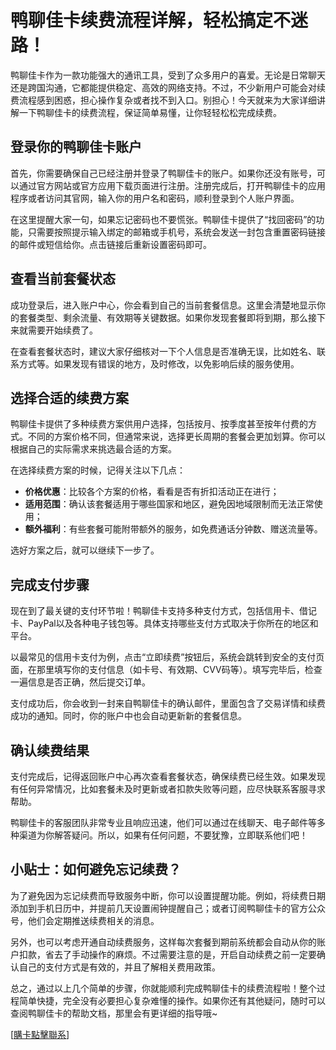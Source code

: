 # 鸭聊佳卡续费流程详解，轻松搞定不迷路！

鸭聊佳卡作为一款功能强大的通讯工具，受到了众多用户的喜爱。无论是日常聊天还是跨国沟通，它都能提供稳定、高效的网络支持。不过，不少新用户可能会对续费流程感到困惑，担心操作复杂或者找不到入口。别担心！今天就来为大家详细讲解一下鸭聊佳卡的续费流程，保证简单易懂，让你轻轻松松完成续费。

## 登录你的鸭聊佳卡账户

首先，你需要确保自己已经注册并登录了鸭聊佳卡的账户。如果你还没有账号，可以通过官方网站或官方应用下载页面进行注册。注册完成后，打开鸭聊佳卡的应用程序或者访问其官网，输入你的用户名和密码，顺利登录到个人账户界面。

在这里提醒大家一句，如果忘记密码也不要慌张。鸭聊佳卡提供了“找回密码”的功能，只需要按照提示输入绑定的邮箱或手机号，系统会发送一封包含重置密码链接的邮件或短信给你。点击链接后重新设置密码即可。

## 查看当前套餐状态

成功登录后，进入账户中心，你会看到自己的当前套餐信息。这里会清楚地显示你的套餐类型、剩余流量、有效期等关键数据。如果你发现套餐即将到期，那么接下来就需要开始续费了。

在查看套餐状态时，建议大家仔细核对一下个人信息是否准确无误，比如姓名、联系方式等。如果发现有错误的地方，及时修改，以免影响后续的服务使用。

## 选择合适的续费方案

鸭聊佳卡提供了多种续费方案供用户选择，包括按月、按季度甚至按年付费的方式。不同的方案价格不同，但通常来说，选择更长周期的套餐会更加划算。你可以根据自己的实际需求来挑选最合适的方案。

在选择续费方案的时候，记得关注以下几点：
- **价格优惠**：比较各个方案的价格，看看是否有折扣活动正在进行；
- **适用范围**：确认该套餐适用于哪些国家和地区，避免因地域限制而无法正常使用；
- **额外福利**：有些套餐可能附带额外的服务，如免费通话分钟数、赠送流量等。

选好方案之后，就可以继续下一步了。

## 完成支付步骤

现在到了最关键的支付环节啦！鸭聊佳卡支持多种支付方式，包括信用卡、借记卡、PayPal以及各种电子钱包等。具体支持哪些支付方式取决于你所在的地区和平台。

以最常见的信用卡支付为例，点击“立即续费”按钮后，系统会跳转到安全的支付页面，在那里填写你的支付信息（如卡号、有效期、CVV码等）。填写完毕后，检查一遍信息是否正确，然后提交订单。

支付成功后，你会收到一封来自鸭聊佳卡的确认邮件，里面包含了交易详情和续费成功的通知。同时，你的账户中也会自动更新新的套餐信息。

## 确认续费结果

支付完成后，记得返回账户中心再次查看套餐状态，确保续费已经生效。如果发现有任何异常情况，比如套餐未及时更新或者扣款失败等问题，应尽快联系客服寻求帮助。

鸭聊佳卡的客服团队非常专业且响应迅速，他们可以通过在线聊天、电子邮件等多种渠道为你解答疑问。所以，如果有任何问题，不要犹豫，立即联系他们吧！

## 小贴士：如何避免忘记续费？

为了避免因为忘记续费而导致服务中断，你可以设置提醒功能。例如，将续费日期添加到手机日历中，并提前几天设置闹钟提醒自己；或者订阅鸭聊佳卡的官方公众号，他们会定期推送续费相关的消息。

另外，也可以考虑开通自动续费服务，这样每次套餐到期前系统都会自动从你的账户扣款，省去了手动操作的麻烦。不过需要注意的是，开启自动续费之前一定要确认自己的支付方式是有效的，并且了解相关费用政策。

总之，通过以上几个简单的步骤，你就能顺利完成鸭聊佳卡的续费流程啦！整个过程简单快捷，完全没有必要担心复杂难懂的操作。如果你还有其他疑问，随时可以查阅鸭聊佳卡的帮助文档，那里会有更详细的指导哦~

[[購卡點擊聯系](https://t.me/s/esim1088)]